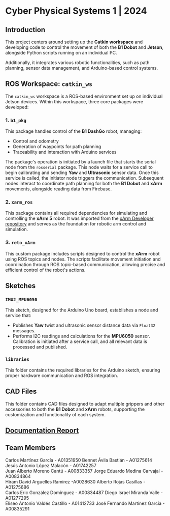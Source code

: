 # Cyber Physical Systems 1 | 2024

## Introduction
This project centers around setting up the **Catkin workspace** and developing code to control the movement of both the **B1 Dobot** and **Jetson**, alongside Python scripts running on an individual PC. 

Additionally, it integrates various robotic functionalities, such as path planning, sensor data management, and Arduino-based control systems.

## ROS Workspace: `catkin_ws`

The `catkin_ws` workspace is a ROS-based environment set up on individual Jetson devices. Within this workspace, three core packages were developed:

### 1. `b1_pkg`
This package handles control of the **B1 DashGo** robot, managing:
- Control and odometry
- Generation of waypoints for path planning
- Traceability and interaction with Arduino services

The package's operation is initiated by a launch file that starts the serial node from the `rosserial` package. This node waits for a service call to begin calibrating and sending **Yaw** and **Ultrasonic** sensor data. Once this service is called, the initiator node triggers the communication. Subsequent nodes interact to coordinate path planning for both the **B1 Dobot** and **xArm** movements, alongside reading data from Firebase.

### 2. `xarm_ros`
This package contains all required dependencies for simulating and controlling the **xArm 5** robot. It was imported from the [xArm Developer repository](https://github.com/xArm-Developer/xarm_ros) and serves as the foundation for robotic arm control and simulation.

### 3. `reto_xArm`
This custom package includes scripts designed to control the **xArm** robot using ROS topics and nodes. The scripts facilitate movement initiation and coordination through ROS topic-based communication, allowing precise and efficient control of the robot's actions.

## Sketches

### `IMU2_MPU6050`

This sketch, designed for the Arduino Uno board, establishes a node and service that:
- Publishes **Yaw** twist and ultrasonic sensor distance data via `Float32` messages.
- Performs I2C readings and calculations for the **MPU6050** sensor. Calibration is initiated after a service call, and all relevant data is processed and published.

### `libraries`

This folder contains the required libraries for the Arduino sketch, ensuring proper hardware communication and ROS integration.

## CAD Files

This folder contains CAD files designed to adapt multiple grippers and other accessories to both the **B1 Dobot** and **xArm** robots, supporting the customization and functionality of each system.

## [Documentation Report](https://docs.google.com/document/d/1ez1X9worTUOr3sgRrNnTroprc9E3U5eT4iLenxxIJAQ/edit?usp=sharing)

## Team Members

Carlos Martínez García - A01351950
Bennet Ávila Bastián - A01275614		
Jesús Antonio López Malacón - A01742257		              
Juan Alberto Moreno Cantú - A00833357
Jorge Eduardo Medina Carvajal  - A00834864                  	
Hiram David Arguelles Ramirez -A0028630
Alberto Rojas Casillas - A01275686				
Carlos Eric González Domínguez - A00834487
Diego Israel Miranda Valle - A01277295			
Eliseo Antonio Valdés Castillo - A01412733
José Fernando Martínez García - A00835291

